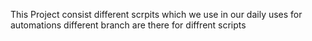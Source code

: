This Project consist different scrpits which we use in our daily uses for automations different branch are there for diffrent scripts 
